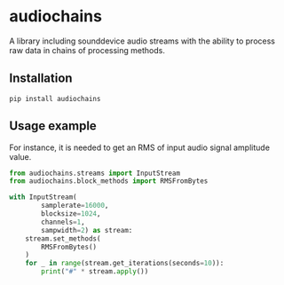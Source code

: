 # audiochains
A library including sounddevice audio streams with the ability to process raw data in chains of processing methods.

## Installation
```shell
pip install audiochains
```

## Usage example

For instance, it is needed to get an RMS of input audio signal amplitude value.

```python
from audiochains.streams import InputStream
from audiochains.block_methods import RMSFromBytes

with InputStream(
        samplerate=16000,
        blocksize=1024,
        channels=1,
        sampwidth=2) as stream:
    stream.set_methods(
        RMSFromBytes()
    )
    for _ in range(stream.get_iterations(seconds=10)):
        print("#" * stream.apply())
```